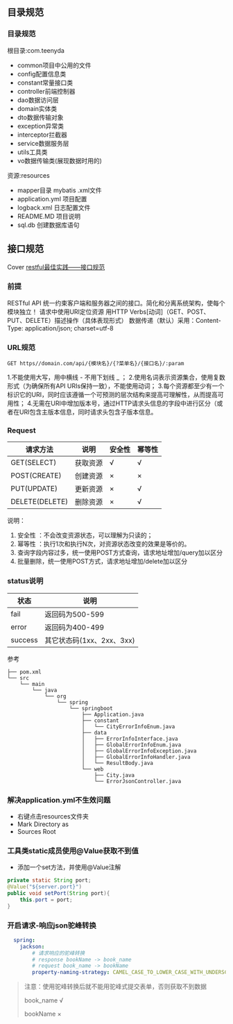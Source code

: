 ## 目录规范
### 目录规范
根目录:com.teenyda
- common项目中公用的文件
- config配置信息类
- constant常量接口类
- controller前端控制器
- dao数据访问层
- domain实体类
- dto数据传输对象
- exception异常类
- interceptor拦截器
- service数据服务层
- utils工具类
- vo数据传输类(展现数据时用的)

资源:resources
- mapper目录 mybatis .xml文件
- application.yml 项目配置
- logback.xml 日志配置文件
- README.MD 项目说明
- sql.db 创建数据库语句

## 接口规范
Cover [restful最佳实践——接口规范](https://www.toutiao.com/i6634864990727717384/)
### 前提
RESTful API 统一约束客户端和服务器之间的接口。简化和分离系统架构，使每个模块独立！
请求中使用URI定位资源
用HTTP Verbs[动词]（GET、POST、PUT、DELETE）描述操作（具体表现形式）
数据传递（默认）采用：Content-Type: application/json; charset=utf-8

### URL规范
```text
GET https//domain.com/api/{模块名}/{?菜单名}/{接口名}/:param
```
1.不能使用大写，用中横线 - 不用下划线 _ ；
2.使用名词表示资源集合，使用复数形式（为确保所有API URIs保持一致），不能使用动词；
3.每个资源都至少有一个标识它的URI，同时应该遵循一个可预测的层次结构来提高可理解性，从而提高可用性；
4.无需在URI中增加版本号，通过HTTP请求头信息的字段中进行区分（或者在URI包含主版本信息，同时请求头包含子版本信息。

### Request
|请求方法|说明|安全性|幂等性|
|---|---|---|---|
|GET(SELECT)|获取资源|√|√|
|POST(CREATE)|创建资源|×|×|
|PUT(UPDATE)|更新资源|×|√|
|DELETE(DELETE)|删除资源|×|√|
说明：
1. 安全性 ：不会改变资源状态，可以理解为只读的；
2. 幂等性 ：执行1次和执行N次，对资源状态改变的效果是等价的。
3. 查询字段内容过多，统一使用POST方式查询，请求地址增加/query加以区分
4. 批量删除，统一使用POST方式，请求地址增加/delete加以区分

### status说明
| 状态 | 说明 |
| -----| -----|
|fail | 返回码为500-599|
|error|返回码为400-499|
|success|其它状态码(1xx、2xx、3xx)|

参考
```
├── pom.xml
└── src
    └── main
        └── java
            └── org
                └── spring
                    └── springboot
                        ├── Application.java
                        ├── constant
                        │   └── CityErrorInfoEnum.java
                        ├── data
                        │   ├── ErrorInfoInterface.java
                        │   ├── GlobalErrorInfoEnum.java
                        │   ├── GlobalErrorInfoException.java
                        │   ├── GlobalErrorInfoHandler.java
                        │   └── ResultBody.java
                        └── web
                            ├── City.java
                            └── ErrorJsonController.java
```


### 解决application.yml不生效问题
- 右键点击resources文件夹
- Mark Directory as 
- Sources Root

### 工具类static成员使用@Value获取不到值
- 添加一个set方法，并使用@Value注解
```java
private static String port;
@Value("${server.port}")
public void setPort(String port){
    this.port = port;
}
```

### 开启请求-响应json驼峰转换
```yaml
  spring:
    jackson:
        # 请求响应的驼峰转换
        # response bookName -> book_name
        # request book_name -> bookName
        property-naming-strategy: CAMEL_CASE_TO_LOWER_CASE_WITH_UNDERSCORES
```
> 注意：使用驼峰转换后就不能用驼峰式提交表单，否则获取不到数据
>
> book_name √
>
> bookName ×

